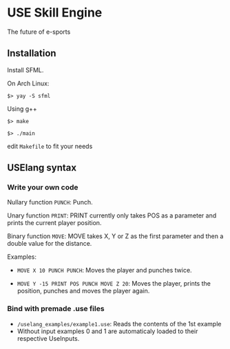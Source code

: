 # USE Skill Engine

The future of e-sports

## Installation

Install SFML.

On Arch Linux:

  ```$> yay -S sfml```

Using g++

 ```$> make```

  ```$> ./main```

  edit ```Makefile``` to fit your needs

## USElang syntax

### Write your own code
Nullary function ```PUNCH```:
    Punch.

Unary function ```PRINT```:
    PRINT currently only takes POS as a parameter and prints the current player position.

Binary function ```MOVE```:
    MOVE takes X, Y or Z as the first parameter and then a double value for the distance.

Examples:

* ```MOVE X 10 PUNCH PUNCH```: Moves the player and punches twice.

 * ```MOVE Y -15 PRINT POS PUNCH MOVE Z 20```: Moves the player, prints the position, punches and moves the player again.

### Bind with premade .use files

 * ```/uselang_examples/example1.use```: Reads the contents of the 1st example
 * Without input examples 0 and 1 are automaticaly loaded to their respective UseInputs.
